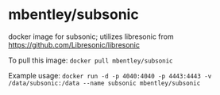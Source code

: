 mbentley/subsonic
=================

docker image for subsonic; utilizes libresonic from https://github.com/Libresonic/libresonic

To pull this image:
`docker pull mbentley/subsonic`

Example usage:
`docker run -d -p 4040:4040 -p 4443:4443 -v /data/subsonic:/data --name subsonic mbentley/subsonic`
